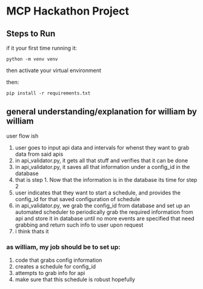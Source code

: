 # MCP Hackathon Project

## Steps to Run

if it your first time running it:
```
python -m venv venv
```
then activate your virtual environment

then:

``` 
pip install -r requirements.txt
```

## general understanding/explanation for william by william

user flow ish

1. user goes to input api data and intervals for whenst they want to grab data from said apis
2. in api_validator.py, it gets all that stuff and verifies that it can be done
3. in api_validator.py, it saves all that information under a config_id in the database
4. that is step 1. Now that the information is in the database its time for step 2
5. user indicates that they want to start a schedule, and provides the config_id for that saved configuration of schedule
6. in api_validator.py, we grab the config_id from database and set up an automated scheduler to periodically grab the required information from api and store it in database until no more events are specified that need grabbing and return such info to user upon request
7. i think thats it

### as william, my job should be to set up:

1. code that grabs config information
2. creates a schedule for config_id
3. attempts to grab info for api
4. make sure that this schedule is robust hopefully 
